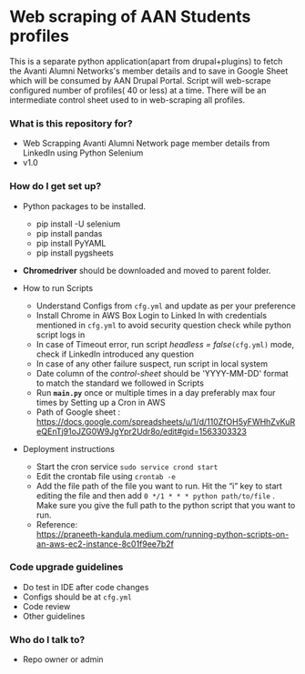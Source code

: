 **Web scraping of  AAN Students profiles** 
=========================================

This is a separate python application(apart from drupal+plugins) to fetch the Avanti Alumni Networks's member details and to 
save in  Google Sheet which will be consumed by AAN Drupal Portal.
Script will web-scrape  configured number of profiles( 40 or less) at a time. 
There will be an intermediate control sheet used to in web-scraping all profiles.

### What is this repository for? ###

* Web Scrapping Avanti Alumni Network page member details from LinkedIn using Python Selenium
* v1.0

### How do I get set up? ###

* Python packages to be installed. 
  - pip install -U selenium
  - pip install pandas
  - pip install PyYAML
  - pip install pygsheets


* **Chromedriver** should be downloaded and moved to parent folder. 
* How to run Scripts
  - Understand Configs from `cfg.yml` and update as per your preference
  - Install Chrome in AWS Box Login to Linked In with credentials mentioned in `cfg.yml` to avoid security question check while python script logs in
  - In case of Timeout error, run script *headless = false*`(cfg.yml)` mode, check if LinkedIn introduced any question
  - In case of any other failure suspect, run script in local system
  - Date column of the *control-sheet* should be 'YYYY-MM-DD' format to match the standard we followed in Scripts
  - Run **`main.py`** once or multiple times in a day preferably max four times by Setting up a Cron in AWS
  - Path of Google sheet : 
    https://docs.google.com/spreadsheets/u/1/d/110ZfOH5yFWHhZvKuReQEnTj91oJZG0W9JgYpr2Udr8o/edit#gid=1563303323
    
* Deployment instructions
  - Start the cron service `sudo service crond start`
  - Edit the crontab file using `crontab -e`
  - Add the file path of the file you want to run.
    Hit the “i” key to start editing the file and then add `0 */1 * * * python path/to/file` . Make sure you give the full path to the python script that you want to run. 
  - Reference:  
    https://praneeth-kandula.medium.com/running-python-scripts-on-an-aws-ec2-instance-8c01f9ee7b2f
    

### Code upgrade guidelines ###
* Do test in IDE after code changes
* Configs should be at `cfg.yml` 
* Code review
* Other guidelines

### Who do I talk to? ###

* Repo owner or admin
